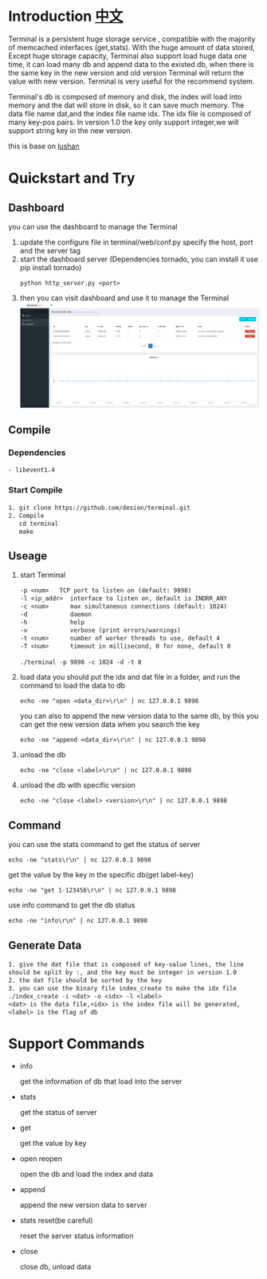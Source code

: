 # Introduction [中文](https://github.com/desion/terminal/blob/master/README_CN.md)
  Terminal is a persistent huge storage service , compatible with the majority of memcached interfaces (get,stats). With the huge amount of data stored,  Except huge storage capacity, Terminal also support load huge data one time, it can load many db and append data to the existed db, when there is the same key in the new version and old version Terminal will return the value with new version. Terminal is very useful for the recommend system.
  
  Terminal's db is composed of memory and disk, the index will load into memory and the dat will store in disk, so it can save much memory. The data file name dat,and the index file name idx. The idx file is composed of many key-pos pairs. In version 1.0 the key only support integer,we will support string key in the new version.

  this is base on [lushan](https://github.com/wbrecom/lushan)

# Quickstart and Try

## Dashboard
   you can use the dashboard to manage the Terminal
   1. update the configure file in terminal/web/conf.py
      specify the host, port and the server tag
   2. start the dashboard server (Dependencies tornado, you can install it use pip install tornado)
      ```
      python http_server.py <port>
      ```
   3. then you can visit dashboard and use it to manage the Terminal
      ![image](https://github.com/desion/terminal/raw/master/screenshots/terminal_dash.png)
## Compile
### Dependencies
    - libevent1.4
### Start Compile
    1. git clone https://github.com/desion/terminal.git
    2. Compile
       cd terminal
       make

## Useage
   1. start Terminal
      ```
      -p <num>   TCP port to listen on (default: 9898)
      -l <ip_addr>  interface to listen on, default is INDRR_ANY
      -c <num>      max simultaneous connections (default: 1024)
      -d            daemon
      -h            help
      -v            verbose (print errors/warnings)
      -t <num>      number of worker threads to use, default 4
      -T <num>      timeout in millisecond, 0 for none, default 0

      ./terminal -p 9898 -c 1024 -d -t 8
      ```
   2. load data
      you should put the idx and dat file in a folder, and run the command to load the data to db
      ```
      echo -ne "open <data_dir>\r\n" | nc 127.0.0.1 9898
      ```
      you can also to append the new version data to the same db, by this you can get the new version data when you search the key
      ```
      echo -ne "append <data_dir>\r\n" | nc 127.0.0.1 9898
      ```
   3. unload the db
      ```
      echo -ne "close <label>\r\n" | nc 127.0.0.1 9898
      ```
   4. unload the db with specific version
      ```
      echo -ne "close <label> <version>\r\n" | nc 127.0.0.1 9898
      ```

## Command
   you can use the stats command to get the status of server
   ```
   echo -ne "stats\r\n" | nc 127.0.0.1 9898
   ```
   get the value by the key in the specific db(get label-key) 
   ```
   echo -ne "get 1-123456\r\n" | nc 127.0.0.1 9898
   ```
   use info command to get the db status
   ```
   echo -ne "info\r\n" | nc 127.0.0.1 9898
   ```
## Generate Data
    1. give the dat file that is composed of key-value lines, the line should be split by :, and the key must be integer in version 1.0
    2. the dat file should be sorted by the key
    3. you can use the binary file index_create to make the idx file
    ./index_create -i <dat> -o <idx> -l <label>
    <dat> is the data file,<idx> is the index file will be generated,<label> is the flag of db

# Support Commands
  - info

    get the information of db that load into the server

  - stats

    get the status of server

  - get

    get the value by key

  - open reopen

    open the db and load the index and data
  
  - append

    append the new version data to server

  - stats reset(be careful)

    reset the server status information

  - close

    close db, unload data
